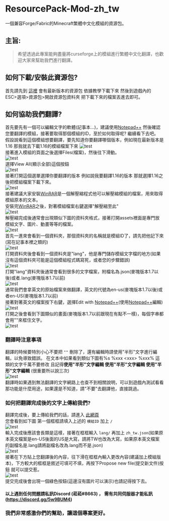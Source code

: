 # ResourcePack-Mod-zh_tw
一個兼容Forge/Fabric的Minecraft繁體中文化模組的資源包。  

## 主旨:
> 希望透過此專案能夠盡量將curseforge上的模組進行繁體中文化翻譯，也歡迎大家來幫助我們進行翻譯。  

## 如何下載/安裝此資源包?
首先請先到 [這裡](https://github.com/SiongSng/ResourcePack-Mod-zh_tw/releases/latest) 會有最新版本的資源包 依據教學下載下來
然後到遊戲內的 ESC>選項>資源包>開啟資源包資料夾 把下載下來的檔案丟進去即可。  
   
## 如何協助我們翻譯?
首先要先有一個可以編輯文字的軟體(記事本...)，建議使用[Notepad++](https://notepad-plus-plus.org/)
然後確認您要翻譯的模組，接著要取得那個模組的ID，至於如何取得呢?  繼續看下去吧。
假設說看到這個模組想要翻譯，要先知道你要翻譯哪個版本，例如現在最新版本是1.16 那我就去下載1.16的模組檔案下來
![test](https://media.discordapp.net/attachments/808603449285410846/811887465468002354/unknown.png)    
接著進入模組的頁面之後選擇Files(檔案)，然後往下滑動。  
![test](https://media.discordapp.net/attachments/808603449285410846/811893144799019038/unknown.png)  
選擇View All(顯示全部)這個按鈕  
![test](https://media.discordapp.net/attachments/808603449285410846/811893407999852544/unknown.png)  
接著打開這個選單選擇你要翻譯的版本 例如說我要翻譯1.16的版本 那就選擇1.16之後把模組檔案下載下來。  
![test](https://media.discordapp.net/attachments/808603449285410846/811893625977700372/unknown.png)  
接著建議大家安裝[WinRAR](https://rar.tw/)是一個解壓縮程式他可以解壓縮模組的檔案，用來取得模組原本的文本。  
安裝完[WinRAR](https://rar.tw/)之後，對著模組檔案右鍵選擇"解壓縮至此"  
![test](https://media.discordapp.net/attachments/808603449285410846/811894334751244288/unknown.png)  
解壓縮完成後通常會出現類似下圖的資料夾格式，接著打開assets裡面是專門放模組文字、圖片、動畫等等的檔案。  
![test](https://media.discordapp.net/attachments/808603449285410846/811894746297532436/unknown.png)  
首先一進來會看到一個資料夾，那個資料夾的名稱就是模組ID了，請先把他記下來(寫在記事本裡之類的)  
![test](https://media.discordapp.net/attachments/808603449285410846/811895101953540106/unknown.png)  
打開資料夾後會看到一個資料夾是"lang"，他是專門儲存模組文字檔的地方(如果沒有這個資料夾可能是這個模組程式碼寫死，或者您的步驟錯誤)    
![test](https://media.discordapp.net/attachments/808603449285410846/811895439820849152/unknown.png)  
打開"lang"資料夾後通常會看到很多的文字檔案，附檔名為.json(麥塊版本1.7以後)或者.lang(麥塊版本1.7以前)    
![test](https://media.discordapp.net/attachments/808603449285410846/811895973424136212/unknown.png)   
通常我們會拿英文的原始檔案來做翻譯，英文的代號為en-us(麥塊版本1.7以後)或者en-US(麥塊版本1.7以前)   
接著對著英文的檔案按下右鍵，選擇Edit with [Notepad++](https://notepad-plus-plus.org/)(使用[Notepad++](https://notepad-plus-plus.org/)編輯)  
![test](https://media.discordapp.net/attachments/808603449285410846/811896715513954375/unknown.png)    
打開之後會看到下圖類似的畫面(麥塊版本1.7以前跟現在有點不一樣)，每個字串都會用""來框住文字。  
![test](https://media.discordapp.net/attachments/808603449285410846/811897197142212638/unknown.png?width=503&height=701)  
### 翻譯時注意事項
翻譯的時候要特別小心不要把 `""` 刪除了，還有編輯時請使用"半形"文字進行編輯，以免導致錯誤。
在文本中如果看到類似下圖有%s %xxx \<xxx> %xxx% 這類的文字千萬不要修改 且記得**使用"半形"文字編輯 使用"半形"文字編輯 使用"半形"文字編輯** (很重要所以說三次)   
![test](https://media.discordapp.net/attachments/808603449285410846/811898041825099786/unknown.png)   
翻譯時如果遇到無法翻譯的文字網路上也查不到相關說明，可以到遊戲內測試看看那功能是什麼用途，如果還是不知道，請"不要"去翻譯他，直接跳過。   
### 如何把翻譯完成後的文字上傳給我們?
翻譯完成後，要上傳給我們的話，請進入 [此網頁](https://github.com/SiongSng/ResourcePack-Mod-zh_tw/new/main)   
您會看到如下圖 第一個框框請填入上述的 `模組ID` 加上 `/`   
![test](https://media.discordapp.net/attachments/808603449285410846/811899718300860456/unknown.png)  
輸入完成後應該會長類是這樣，接著在框框輸入 `lang/` 再加上 `zh_tw.json`(如果原本英文檔案是en-US後面的US是大寫，請將TW也改為大寫，如果原本英文檔案的副檔名是.lang請將副檔名改為.lang而不是.json)  
![test](https://media.discordapp.net/attachments/808603449285410846/811900110157512734/unknown.png)  
接著在下方貼上您翻譯後的內容，往下滑在框框內輸入更改內容(建議加上模組版本)，下方較大的框框是敘述可填可不填，再按下Propose new file(提交新文件)按鈕 就可以提交惹。  
![test](https://media.discordapp.net/attachments/808603449285410846/811901735412432896/unknown.png)  
提交完成後會出現一個綠色按鈕(這邊沒有圖片可以演示)也請記得按下去。  
#### 以上遇到任何問題請私訊Discord (菘菘#8663) ， 需有共同伺服器才能私訊(https://discord.gg/5w9BUM4)  

### 我們非常感激你們的幫助，讓這個專案更好。  
